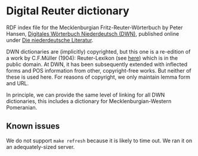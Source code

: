 # Digital Reuter dictionary

RDF index file for the Mecklenburgian Fritz-Reuter-Wörterbuch by Peter Hansen, [Digitales Wörterbuch Niederdeutsch (DWN)](https://www.niederdeutsche-literatur.de/dwn), published online under [Die niederdeutsche Literatur](https://www.niederdeutsche-literatur.de).

DWN dictionaries are (implicitly) copyrighted, but this one is a re-edition of a work by C.F.Müller (1904): Reuter-Lexikon (see [here](https://www.niederdeutsche-literatur.de/dwn/index-frw.php)) which is in the public domain. At DWN, it has been subsequently extended with inflected forms and POS information from other, copyright-free works. But neither of these is used here. For reasons of copyright, we only maintain lemma form and URL.

In principle, we can provide the same level of linking for all DWN dictionaries, this includes a dictionary for Mecklenburgian-Western Pomeranian.

## Known issues

We do not support `make refresh` because it is likely to time out. We ran it on an adequately-sized server.